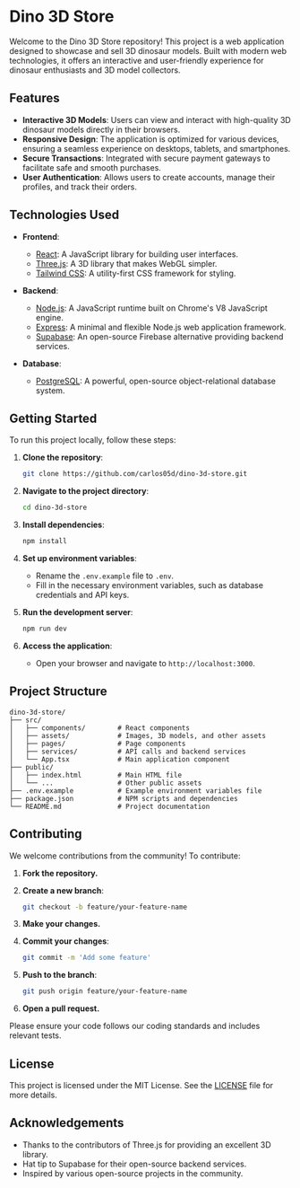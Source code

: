 
# Dino 3D Store

Welcome to the Dino 3D Store repository! This project is a web application designed to showcase and sell 3D dinosaur models. Built with modern web technologies, it offers an interactive and user-friendly experience for dinosaur enthusiasts and 3D model collectors.

## Features

- **Interactive 3D Models**: Users can view and interact with high-quality 3D dinosaur models directly in their browsers.
- **Responsive Design**: The application is optimized for various devices, ensuring a seamless experience on desktops, tablets, and smartphones.
- **Secure Transactions**: Integrated with secure payment gateways to facilitate safe and smooth purchases.
- **User Authentication**: Allows users to create accounts, manage their profiles, and track their orders.

## Technologies Used

- **Frontend**:
  - [React](https://reactjs.org/): A JavaScript library for building user interfaces.
  - [Three.js](https://threejs.org/): A 3D library that makes WebGL simpler.
  - [Tailwind CSS](https://tailwindcss.com/): A utility-first CSS framework for styling.

- **Backend**:
  - [Node.js](https://nodejs.org/): A JavaScript runtime built on Chrome's V8 JavaScript engine.
  - [Express](https://expressjs.com/): A minimal and flexible Node.js web application framework.
  - [Supabase](https://supabase.io/): An open-source Firebase alternative providing backend services.

- **Database**:
  - [PostgreSQL](https://www.postgresql.org/): A powerful, open-source object-relational database system.

## Getting Started

To run this project locally, follow these steps:

1. **Clone the repository**:
   ```bash
   git clone https://github.com/carlos05d/dino-3d-store.git
   ```

2. **Navigate to the project directory**:
   ```bash
   cd dino-3d-store
   ```

3. **Install dependencies**:
   ```bash
   npm install
   ```

4. **Set up environment variables**:
   - Rename the `.env.example` file to `.env`.
   - Fill in the necessary environment variables, such as database credentials and API keys.

5. **Run the development server**:
   ```bash
   npm run dev
   ```

6. **Access the application**:
   - Open your browser and navigate to `http://localhost:3000`.

## Project Structure

```
dino-3d-store/
├── src/
│   ├── components/        # React components
│   ├── assets/            # Images, 3D models, and other assets
│   ├── pages/             # Page components
│   ├── services/          # API calls and backend services
│   └── App.tsx            # Main application component
├── public/
│   ├── index.html         # Main HTML file
│   └── ...                # Other public assets
├── .env.example           # Example environment variables file
├── package.json           # NPM scripts and dependencies
└── README.md              # Project documentation
```

## Contributing

We welcome contributions from the community! To contribute:

1. **Fork the repository.**

2. **Create a new branch**:
   ```bash
   git checkout -b feature/your-feature-name
   ```

3. **Make your changes.**

4. **Commit your changes**:
   ```bash
   git commit -m 'Add some feature'
   ```

5. **Push to the branch**:
   ```bash
   git push origin feature/your-feature-name
   ```

6. **Open a pull request.**

Please ensure your code follows our coding standards and includes relevant tests.

## License

This project is licensed under the MIT License. See the [LICENSE](LICENSE) file for more details.

## Acknowledgements

- Thanks to the contributors of Three.js for providing an excellent 3D library.
- Hat tip to Supabase for their open-source backend services.
- Inspired by various open-source projects in the community.


